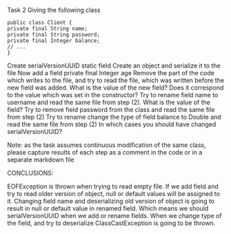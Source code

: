 Task 2
Giving the following class
```
public class Client {
private final String name;
private final String password;
private final Integer balance;
// ...
}
```

Create serialVersionUUID static field
Create an object and serialize it to the file
Now add a field private final Integer age
Remove the part of the code which writes to the file, and try to read the file, which was written before the new field was added. What is the value of the new field? Does it correspond to the value which was set in the constructor?
Try to rename field name to username and read the same file from step (2). What is the value of the field?
Try to remove field password from the class and read the same file from step (2)
Try to rename change the type of field balance to Double and read the same file from step (2)
In which cases you should have changed serialVersionUUID?

Note: as the task assumes continuous modification of the same class, please capture results of each step as a comment in the code or in a separate markdown file

CONCLUSIONS:

EOFException is thrown when trying to read empty file.
If we add field and try to read older version of object, null or default values will be assigned to it.
Changing field name and deserializing old version of object is going to result in null or default value in renamed field.
Which means we should serialVersionUUID when we add or rename fields.
When we change type of the field, and try to deserialize ClassCastException is going to be thrown.